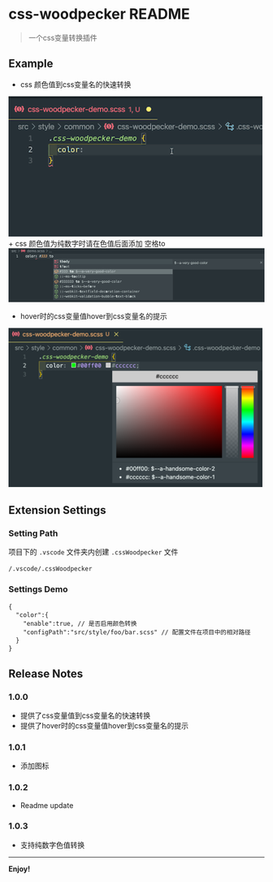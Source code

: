 # css-woodpecker README

> 一个css变量转换插件

## Example
+ css 颜色值到css变量名的快速转换
<img src="demo.gif" alt="demo" style="width:500px;" />
+ css 颜色值为纯数字时请在色值后面添加 空格to
<img src="colorNumber.png" alt="demo" style="width:800px;" />

+ hover时的css变量值hover到css变量名的提示
<img src="demo.png" alt="demo" style="width:500px;" />

## Extension Settings
### Setting Path

项目下的 `.vscode` 文件夹内创建 `.cssWoodpecker` 文件

`/.vscode/.cssWoodpecker`
### Settings Demo
```
{
  "color":{
    "enable":true, // 是否启用颜色转换
    "configPath":"src/style/foo/bar.scss" // 配置文件在项目中的相对路径
  }
}
```
## Release Notes

### 1.0.0

+ 提供了css变量值到css变量名的快速转换
+ 提供了hover时的css变量值hover到css变量名的提示

### 1.0.1

+ 添加图标

### 1.0.2

+ Readme update
### 1.0.3

+ 支持纯数字色值转换

-----------------------------------------------------------------------------------------------------------

**Enjoy!**
